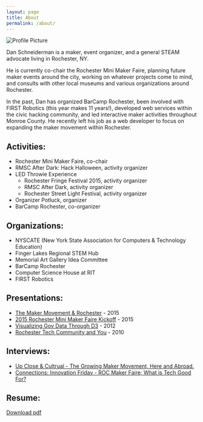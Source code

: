 ```yaml
---
layout: page
title: About
permalink: /about/
---
```


<img src="{{ site.baseurl }}/assets/profile_photo.png" title="Profile Picture" class="profile">

Dan Schneiderman is a maker, event organizer, and a general STEAM advocate living in Rochester, NY. 

He is currently co-chair the Rochester Mini Maker Faire, planning future maker events around the city, working on whatever projects come to mind, and consults with other local museums and various organizations around Rochester. 

In the past, Dan has organized BarCamp Rochester, been involved with FIRST Robotics (this year makes 11 years!), developed web services within the civic hacking community, and led interactive maker activities throughout Monroe County. He recently left his job as a web developer to focus on expanding the maker movement within Rochester.


Activities:
------------
- Rochester Mini Maker Faire, co-chair
- RMSC After Dark: Hack Halloween, activity organizer
- LED Throwie Experience
    - Rochester Fringe Festival 2015, activity organizer
    - RMSC After Dark, activity organizer
    - Rochester Street Light Festival, activity organizer
- Organizer Potluck, organizer
- BarCamp Rochester, co-organizer


Organizations:
--------------
- NYSCATE (New York State Association for Computers & Technology Education)
- Finger Lakes Regional STEM Hub
- Memorial Art Gallery Idea Committee
- BarCamp Rochester
- Computer Science House at RIT
- FIRST Robotics


Presentations:
--------------
- [The Maker Movement & Rochester][makerMovementAndRochester] - 2015
- [2015 Rochester Mini Maker Faire Kickoff][rmmf2015Kickoff] - 2015
- [Visualizing Gov Data Through D3][d3Gov] - 2012
- [Rochester Tech Community and You][rocTechCommunityAndYou] - 2010


Interviews:
-----------
- [Up Close & Cultrual - The Growing Maker Movement, Here and Abroad.][upCloseAndCultrual]
- [Connections: Innovation Friday - ROC Maker Faire; What is Tech Good For?][connectionsInterview]


Resume:
-------
[Download pdf][resume]


<!-- Presentations -->
[makerMovementAndRochester]: <http://slides.com/danielschneiderman/the-maker-movement-rochester-2>
[rmmf2015Kickoff]: <http://slides.com/danielschneiderman/rochester-mini-maker-faire-kickoff>
[d3Gov]: <https://docs.google.com/presentation/d/1dG2sO6ezEGUKm9Co4f0Wholm9WmB4P712fjAN7_jgC0/edit?usp=sharing>
[rocTechCommunityAndYou]: <https://vimeo.com/19505620>

<!-- Interviews -->
[connectionsInterview]: <http://wxxinews.org/post/connections-innovation-friday-roc-maker-faire-what-tech-good>
[upCloseAndCultrual]: <http://wayofm.org/shows/episodes/12082015-1>

<!-- Resume -->
[resume]: <{{ site.baseurl }}/assets/pdfs/SchneidermanResume.pdf>